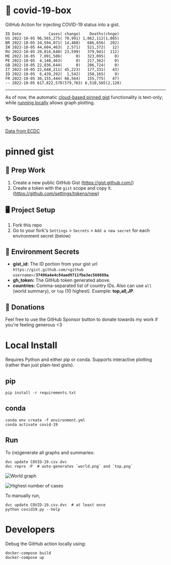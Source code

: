 # 🏥 covid-19-box

GitHub Action for injecting COVID-19 status into a gist.

```
ID Date            Cases( change)    Deaths(chnge)
US 2022-10-05 96,565,275( 70,991) 1,062,112(1,085)
BR 2022-10-05 34,594,071( 14,488)   686,656(  202)
IN 2022-10-05 44,604,463(  2,571)   521,372(   12)
RU 2022-10-05 20,816,640( 23,599)   379,941(  112)
ME 2022-10-05  7,091,506(      0)   323,095(    0)
PE 2022-10-05  4,148,463(      0)   217,362(    0)
GB 2022-10-05 22,836,644(      0)   206,724(    0)
IT 2022-10-05 22,648,211( 45,223)   177,331(   43)
ID 2022-10-05  6,439,292(  1,542)   158,165(    9)
FR 2022-10-05 36,155,444( 66,564)   155,775(   47)
-- 2022-10-05 617,822,578(579,763) 6,510,565(2,120)
```

---

As of now, the automatic [cloud-based pinned gist](#pinned-gist) functionality is text-only;
while [running locally](#local-install) allows graph plotting.

## ✨ Sources

[Data from ECDC](https://www.ecdc.europa.eu/en/publications-data/download-todays-data-geographic-distribution-covid-19-cases-worldwide)

# pinned gist

## 🎒 Prep Work
1. Create a new public GitHub Gist (https://gist.github.com/)
1. Create a token with the `gist` scope and copy it. (https://github.com/settings/tokens/new)

## 🖥 Project Setup
1. Fork this repo
1. Go to your fork's `Settings` > `Secrets` > `Add a new secret` for each environment secret (below)

## 🤫 Environment Secrets
- **gist_id:** The ID portion from your gist url `https://gist.github.com/<github username>/`**`37496a4e4c84aed9711fbe3ec560888a`**.
- **gh_token:** The GitHub token generated above.
- **countries:** Comma-separated list of country IDs. Also can use `all` (world summary), or `top` (10 highest). Example: **top,all,JP**.

## 💸 Donations

Feel free to use the GitHub Sponsor button to donate towards my work if you're feeling generous <3

# Local Install

Requires Python and either pip or conda. Supports interactive plotting (rather than just plain-text gists).

## pip

```
pip install -r requirements.txt
```

## conda

```
conda env create -f environment.yml
conda activate covid-19
```

## Run

To (re)generate all graphs and summaries:

```
dvc update COVID-19.csv.dvc
dvc repro -P  # auto-generates `world.png` and `top.png`
```

![World graph](world.png)

![Highest number of cases](top.png)

To manually run,

```
dvc update COVID-19.csv.dvc  # at least once
python covid19.py --help
```

# Developers

Debug the GitHub action locally using:

```
docker-compose build
docker-compose up
```
